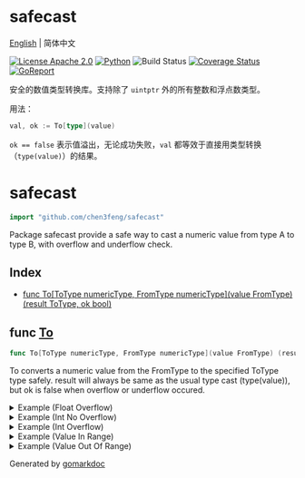 # safecast

[English](README.md) | 简体中文

[![License Apache 2.0](https://img.shields.io/badge/License-Apache_2.0-red.svg)](COPYING)
[![Python](https://img.shields.io/badge/Language-go1.18+-blue.svg)](https://www.python.org/)
![Build Status](https://github.com/chen3feng/stl4go/actions/workflows/go.yml/badge.svg)
[![Coverage Status](https://coveralls.io/repos/github/chen3feng/stl4go/badge.svg?branch=master)](https://coveralls.io/github/chen3feng/stl4go?branch=master)
[![GoReport](https://goreportcard.com/badge/github.com/securego/gosec)](https://goreportcard.com/report/github.com/chen3feng/stl4go)

安全的数值类型转换库。支持除了 `uintptr` 外的所有整数和浮点数类型。

用法：

```go
val, ok := To[type](value)
```

`ok == false` 表示值溢出，无论成功失败，`val` 都等效于直接用类型转换（`type(value)`）的结果。

<!-- gomarkdoc:embed:start -->

<!-- Code generated by gomarkdoc. DO NOT EDIT -->

# safecast

```go
import "github.com/chen3feng/safecast"
```

Package safecast provide a safe way to cast a numeric value from type A to type B, with overflow and underflow check.

## Index

- [func To[ToType numericType, FromType numericType](value FromType) (result ToType, ok bool)](<#func-to>)


## func [To](<https://github.com/chen3feng/safecast/blob/master/generics.go#L12>)

```go
func To[ToType numericType, FromType numericType](value FromType) (result ToType, ok bool)
```

To converts a numeric value from the FromType to the specified ToType type safely. result will always be same as the usual type cast \(type\(value\)\), but ok is false when overflow or underflow occured.

<details><summary>Example (Float Overflow)</summary>
<p>

```go
package main

import (
	"fmt"
	"github.com/chen3feng/safecast"
	"math"
)

func main() {
	n, ok := safecast.To[float32](math.MaxFloat32 * 2)
	fmt.Print(n, ok)
}
```

#### Output

```
+Inf false
```

</p>
</details>

<details><summary>Example (Int No Overflow)</summary>
<p>

```go
package main

import (
	"fmt"
	"github.com/chen3feng/safecast"
)

func main() {
	b, ok := safecast.To[byte](255)
	fmt.Print(b, ok)
}
```

#### Output

```
255 true
```

</p>
</details>

<details><summary>Example (Int Overflow)</summary>
<p>

```go
package main

import (
	"fmt"
	"github.com/chen3feng/safecast"
)

func main() {
	b, ok := safecast.To[byte](256)
	fmt.Print(b, ok)
}
```

#### Output

```
0 false
```

</p>
</details>

<details><summary>Example (Value In Range)</summary>
<p>

```go
package main

import (
	"fmt"
	"github.com/chen3feng/safecast"
)

func main() {
	n, ok := safecast.To[uint](1)
	fmt.Print(n, ok)
}
```

#### Output

```
1 true
```

</p>
</details>

<details><summary>Example (Value Out Of Range)</summary>
<p>

```go
package main

import (
	"fmt"
	"github.com/chen3feng/safecast"
)

func main() {
	n, ok := safecast.To[uint32](-1)
	fmt.Print(n, ok)
}
```

#### Output

```
4294967295 false
```

</p>
</details>



Generated by [gomarkdoc](<https://github.com/princjef/gomarkdoc>)


<!-- gomarkdoc:embed:end -->
